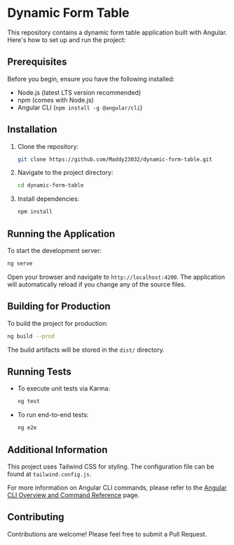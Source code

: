 # Dynamic Form Table

This repository contains a dynamic form table application built with Angular. Here's how to set up and run the project:

## Prerequisites

Before you begin, ensure you have the following installed:
- Node.js (latest LTS version recommended)
- npm (comes with Node.js)
- Angular CLI (`npm install -g @angular/cli`)

## Installation

1. Clone the repository:
   ```bash
   git clone https://github.com/Maddy23032/dynamic-form-table.git
   ```

2. Navigate to the project directory:
   ```bash
   cd dynamic-form-table
   ```

3. Install dependencies:
   ```bash
   npm install
   ```

## Running the Application

To start the development server:

```bash
ng serve
```

Open your browser and navigate to `http://localhost:4200`. The application will automatically reload if you change any of the source files.

## Building for Production

To build the project for production:

```bash
ng build --prod
```

The build artifacts will be stored in the `dist/` directory.

## Running Tests

- To execute unit tests via Karma:
  ```bash
  ng test
  ```

- To run end-to-end tests:
  ```bash
  ng e2e
  ```

## Additional Information

This project uses Tailwind CSS for styling. The configuration file can be found at `tailwind.config.js`.

For more information on Angular CLI commands, please refer to the [Angular CLI Overview and Command Reference](https://angular.io/cli) page.

## Contributing

Contributions are welcome! Please feel free to submit a Pull Request.
